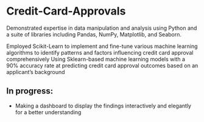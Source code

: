 # Credit-Card-Approvals
Demonstrated expertise in data manipulation and analysis using Python and a suite of libraries including Pandas, NumPy, Matplotlib, and Seaborn. 

Employed Scikit-Learn to implement and fine-tune various machine learning algorithms to identify patterns and factors influencing credit card approval comprehensively
Using Sklearn-based machine learning models with a 90% accuracy rate at predicting credit card approval outcomes based on an applicant’s background

## In progress: 
- Making a dashboard to display the findings interactively and elegantly for a better understanding
